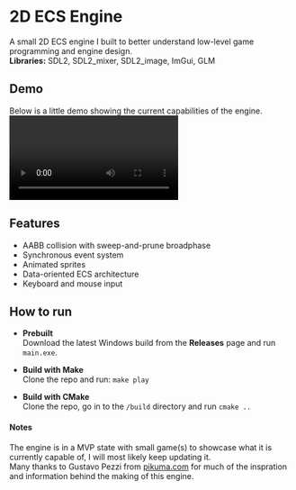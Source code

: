 # 2D ECS Engine
A small 2D ECS engine I built to better understand low-level game programming and engine design.  
**Libraries:** SDL2, SDL2_mixer, SDL2_image, ImGui, GLM


## Demo
Below is a little demo showing the current capabilities of the engine.  
<video src="./showcase/bird-video.mp4" controls playsinline></video>
<!-- ![video](./showcase/bird-video.mp4) -->
<!-- ![flappy-bird-demo](./showcase/bird-demo.gif) -->

## Features
- AABB collision with sweep-and-prune broadphase
- Synchronous event system
- Animated sprites
- Data-oriented ECS architecture
- Keyboard and mouse input

## How to run

- **Prebuilt**  
  Download the latest Windows build from the **Releases** page and run `main.exe`.

- **Build with Make**  
  Clone the repo and run:
  ``` make play ```

- **Build with CMake**  
  Clone the repo, go in to the ```/build``` directory and run ``` cmake .. ```

#### Notes
The engine is in a MVP state with small game(s) to showcase what it is currently capable of, I will most likely keep updating it.  
Many thanks to Gustavo Pezzi from [pikuma.com](https://pikuma.com) for much of the inspration and information behind the making of this engine.
